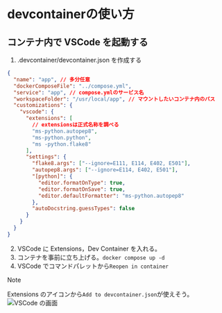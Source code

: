 # devcontainerの使い方

## コンテナ内で VSCode を起動する

1. .devcontainer/devcontainer.json を作成する

```json
{
  "name": "app", // 多分任意
  "dockerComposeFile": "../compose.yml",
  "service": "app", // compose.ymlのサービス名
  "workspaceFolder": "/usr/local/app", // マウントしたいコンテナ内のパス
  "customizations": {
    "vscode": {
      "extensions": [
        // extensionsは正式名称を調べる
        "ms-python.autopep8",
        "ms-python.python",
        "ms -python.flake8"
      ],
      "settings": {
        "flake8.args": ["--ignore=E111, E114, E402, E501"],
        "autopep8.args": ["--ignore=E114, E402, E501"],
        "[python]": {
          "editor.formatOnType": true,
          "editor.formatOnSave": true,
          "editor.defaultFormatter": "ms-python.autopep8"
        },
        "autoDocstring.guessTypes": false
      }
    }
  }
}
```

2. VSCode に Extensions，Dev Container を入れる。
3. コンテナを事前に立ち上げる。`docker compose up -d`
3. VSCode でコマンドパレットから`Reopen in container`

> [!NOTE]
> Extensions のアイコンから`Add to devcontainer.json`が使えそう。
> ![VSCode の画面](./fig/adddevcontainer.png)
